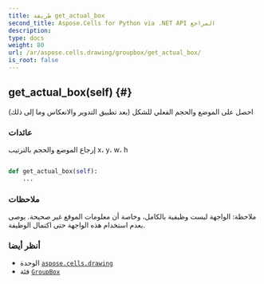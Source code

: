 ```yaml
---
title: طريقة get_actual_box
second_title: Aspose.Cells for Python via .NET API المراجع
description:
type: docs
weight: 80
url: /ar/aspose.cells.drawing/groupbox/get_actual_box/
is_root: false
---
```

##  get_actual_box(self) {#}
احصل على الموضع والحجم الفعلي للشكل (بعد تطبيق التدوير والانعكاس وما إلى ذلك)


###  عائدات

إرجاع الموضع والحجم بالترتيب x، y، w، h


```python

def get_actual_box(self):
    ...
```


###  ملاحظات

ملاحظة: الواجهة ليست وظيفية بالكامل، وخاصة أن معلومات الموقع غير صحيحة. يوصى بعدم استخدام هذه الواجهة حتى اكتمال الوظيفة.


###  أنظر أيضا

* الوحدة [`aspose.cells.drawing`](../../)
* فئة [`GroupBox`](/cells/python-net/ar/aspose.cells.drawing/groupbox)
